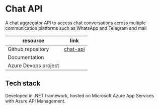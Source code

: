 # Chat API
A chat aggregator API to access chat conversations across multiple communication platforms such as WhatsApp and Telegram and mail

| resource | link |
| - | - |
| Github repository | [chat-api](https://github.com/yayfalafels/chat-api) |
| Documentation ||
| Azure Devops project ||

## Tech stack
Developed in .NET framework, hosted on Microsoft Azure App Services with Azure API Management.
